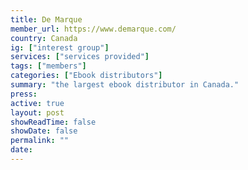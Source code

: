 ```yaml
---
title: De Marque
member_url: https://www.demarque.com/
country: Canada
ig: ["interest group"] 
services: ["services provided"] 
tags: ["members"]
categories: ["Ebook distributors"]
summary: "the largest ebook distributor in Canada."
press:
active: true
layout: post
showReadTime: false
showDate: false
permalink: ""
date: 
---
```

